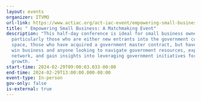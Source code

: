 ```yaml
---
layout: events
organizer: ITVMO
url-link: https://www.actiac.org/act-iac-event/empowering-small-business-matchmaking-event
title: " Empowering Small Business: A Matchmaking Event"
description: "This half-day conference is ideal for small business owners,
  particularly those who are either new entrants into the government contracting
  space, those who have acquired a government master contract, but have yet to
  win business and anyone looking to navigate government resources, expand their
  network, and gain insights into leveraging government initiatives for business
  growth.  "
start-time: 2024-02-29T09:00:03.033-00:00
end-time: 2024-02-29T13:00:00.000-00:00
event-type: In-person
gov-only: false
is-external: true
---
```

